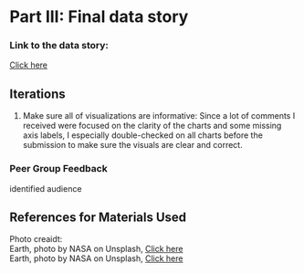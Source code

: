 
# Part III: Final data story

### Link to the data story:
[Click here](https://www.yujanchang.com/femaleuberdriver)


## Iterations

1. Make sure all of visualizations are informative:
Since a lot of comments I received were focused on the clarity of the charts and some missing axis labels, I especially double-checked on all charts before the submission to make sure the visuals are clear and correct.

### Peer Group Feedback

 identified audience 


## References for Materials Used

Photo creaidt:
<br>
Earth, photo by NASA on Unsplash, [Click here](https://unsplash.com/photos/vhSz50AaFAs)
<br>
Earth, photo by NASA on Unsplash, [Click here](https://unsplash.com/photos/N3BQHYOVq5E)

